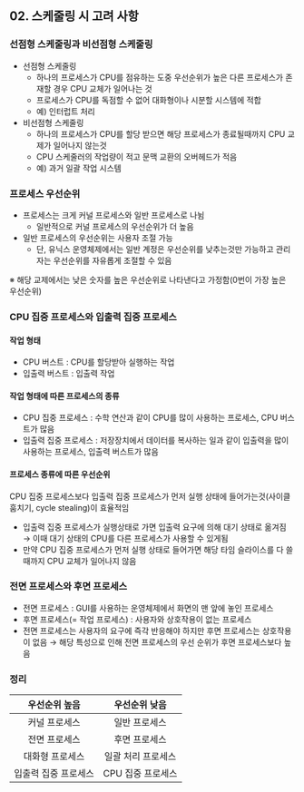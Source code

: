 ## 02. 스케줄링 시 고려 사항
### 선점형 스케줄링과 비선점형 스케줄링
- 선점형 스케줄링
  - 하나의 프로세스가 CPU를 점유하는 도중 우선순위가 높은 다른 프로세스가 존재할 경우 CPU 교체가 일어나는 것
  - 프로세스가 CPU를 독점할 수 없어 대화형이나 시분할 시스템에 적합
  - 예) 인터럽트 처리
- 비선점형 스케줄링
  - 하나의 프로세스가 CPU를 할당 받으면 해당 프로세스가 종료될때까지 CPU 교제가 일어나지 않는것
  - CPU 스케줄러의 작업량이 적고 문맥 교환의 오버헤드가 적음
  - 예) 과거 일괄 작업 시스템

### 프로세스 우선순위
- 프로세스는 크게 커널 프로세스와 일반 프로세스로 나뉨
  - 일반적으로 커널 프로세스의 우선순위가 더 높음
- 일반 프로세스의 우선순위는 사용자 조절 가능
  - 단, 유닉스 운영체제에서는 일반 계정은 우선순위를 낮추는것만 가능하고 관리자는 우선순위를 자유롭게 조절할 수 있음

※ 해당 교제에서는 낮은 숫자를 높은 우선순위로 나타낸다고 가정함(0번이 가장 높은 우선순위)

### CPU 집중 프로세스와 입출력 집중 프로세스
#### 작업 형태
- CPU 버스트 : CPU를 할당받아 실행하는 작업
- 입출력 버스트 : 입출력 작업

#### 작업 형태에 따른 프로세스의 종류
- CPU 집중 프로세스 : 수학 연산과 같이 CPU를 많이 사용하는 프로세스, CPU 버스트가 많음
- 입출력 집중 프로세스 : 저장장치에서 데이터를 복사하는 일과 같이 입출력을 많이 사용하는 프로세스, 입출력 버스트가 많음

#### 프로세스 종류에 따른 우선순위
CPU 집중 프로세스보다 입출력 집중 프로세스가 먼저 실행 상태에 들어가는것(사이클 훔치기, cycle stealing)이 효율적임
- 입출력 집중 프로세스가 실행상태로 가면 입출력 요구에 의해 대기 상태로 옮겨짐 
→ 이때 대기 상태의 CPU를 다른 프로세스가 사용할 수 있게됨
- 만약 CPU 집중 프로세스가 먼저 실행 상태로 들어가면 해당 타임 슬라이스를 다 쓸 때까지 CPU 교체가 일어나지 않음

### 전면 프로세스와 후면 프로세스
- 전면 프로세스 : GUI를 사용하는 운영체제에서 화면의 맨 앞에 놓인 프로세스
- 후면 프로세스(= 작업 프로세스) : 사용자와 상호작용이 없는 프로세스
- 전면 프로세스는 사용자의 요구에 즉각 반응해야 하지만 후면 프로세스는 상호작용이 없음
→ 해당 특성으로 인해 전면 프로세스의 우선 순위가 후면 프로세스보다 높음

### 정리
|   우선순위 높음    |   우선순위 낮음    |
|:------------:|:------------:|
|   커널 프로세스    |   일반 프로세스    |
|   전면 프로세스    |   후면 프로세스    |
|   대화형 프로세스   |  일괄 처리 프로세스  |
| 입출력 집중 프로세스  | CPU 집중 프로세스  |

